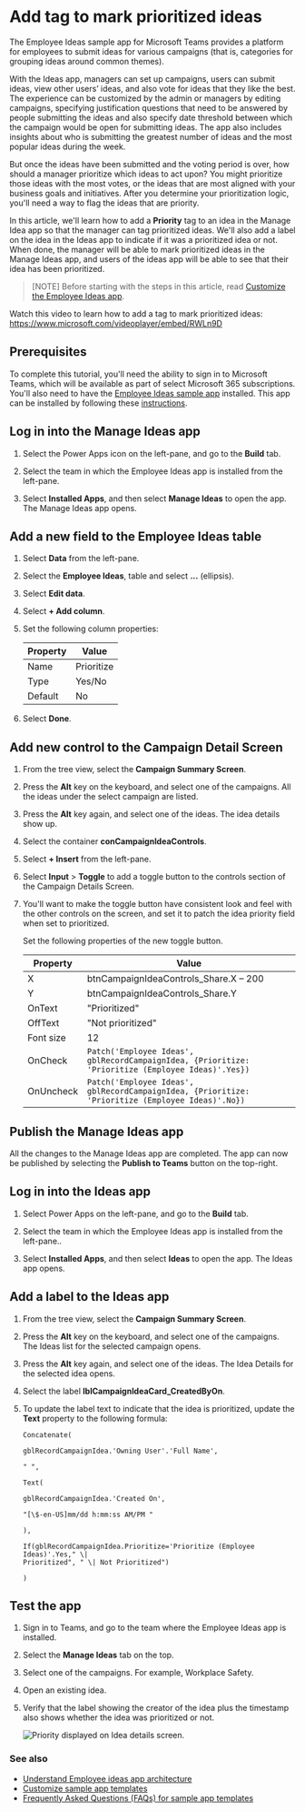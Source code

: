 # Add tag to mark prioritized ideas

The Employee Ideas sample app for Microsoft Teams provides a platform for employees to submit ideas for various campaigns (that is, categories for grouping ideas around common themes).

With the Ideas app, managers can set up campaigns, users can submit ideas, view other users’ ideas, and also vote for ideas that they like the best. The experience can be customized by the admin or managers by editing campaigns, specifying justification questions that need to be answered by people submitting the ideas and also specify date threshold between which the campaign would be open for submitting ideas. The app also includes insights about who is submitting the greatest number of ideas and the most popular ideas during the week.

But once the ideas have been submitted and the voting period is over, how should a manager prioritize which ideas to act upon? You might prioritize those ideas with the most votes, or the ideas that are most aligned with your business goals and initiatives. After you determine your prioritization logic, you'll need a way to flag the ideas that are priority.

In this article, we'll learn how to add a **Priority** tag to an idea in the Manage Idea app so that the manager can tag prioritized ideas. We'll also add a label on the idea in the Ideas app to indicate if it was a prioritized idea or not. When done, the manager will be able to mark prioritized ideas in the Manage Ideas app, and users of the ideas app will be able to see that their idea has been prioritized.

> [NOTE]
> Before starting with the steps in this article, read [Customize the Employee Ideas app](customize-employee-ideas.md).

Watch this video to learn how to add a tag to mark prioritized ideas: https://www.microsoft.com/videoplayer/embed/RWLn9D

## Prerequisites

To complete this tutorial, you'll need the ability to sign in to Microsoft Teams, which will be available as part of select Microsoft 365 subscriptions. You'll also need to have the [Employee Ideas sample app](employee-ideas.md) installed. This app can be installed by following these [instructions](../../INSTALLATION.md).

## Log in into the Manage Ideas app

1. Select the Power Apps icon on the left-pane, and go to the **Build** tab.

1. Select the team in which the Employee Ideas app is installed from the left-pane.

1. Select **Installed Apps**, and then select **Manage Ideas** to open the app. The Manage Ideas app opens.

## Add a new field to the Employee Ideas table

1. Select **Data** from the left-pane.

1. Select the **Employee Ideas**, table and select **...** (ellipsis).

1. Select **Edit data**.

1. Select **+ Add column**.

1. Set the following column properties:

    | Property | Value |
    | - | - |
    | Name | Prioritize |
    | Type | Yes/No |
    | Default | No |

1. Select **Done**.

## Add new control to the Campaign Detail Screen

1. From the tree view, select the **Campaign Summary Screen**.

1. Press the **Alt** key on the keyboard, and select one of the campaigns. All the ideas under the select campaign are listed.

1. Press the **Alt** key again, and select one of the ideas. The idea details show up.

1. Select the container **conCampaignIdeaControls**.

1. Select **+ Insert** from the left-pane.

1. Select **Input** > **Toggle** to add a toggle button to the controls section of the Campaign Details Screen.

1. You'll want to make the toggle button have consistent look and feel with the other controls on the screen, and set it to patch the idea priority field when set to prioritized.

    Set the following properties of the new toggle button.

    | Property | Value |
    | - | - |
    | X | btnCampaignIdeaControls_Share.X – 200 |
    | Y | btnCampaignIdeaControls_Share.Y |
    | OnText | "Prioritized" |
    | OffText | "Not prioritized" |
    | Font size | 12 |
    | OnCheck | `Patch('Employee Ideas', gblRecordCampaignIdea, {Prioritize: 'Prioritize (Employee Ideas)'.Yes})` |
    | OnUncheck | `Patch('Employee Ideas', gblRecordCampaignIdea, {Prioritize: 'Prioritize (Employee Ideas)'.No})` |

## Publish the Manage Ideas app

All the changes to the Manage Ideas app are completed. The app can now be published by selecting the **Publish to Teams** button on the top-right.

## Log in into the Ideas app

1. Select Power Apps on the left-pane, and go to the **Build** tab.

1. Select the team in which the Employee Ideas app is installed from the left-pane..

1. Select **Installed Apps**, and then select **Ideas** to open the app. The Ideas app opens.

## Add a label to the Ideas app

1. From the tree view, select the **Campaign Summary Screen**.

1. Press the **Alt** key on the keyboard, and select one of the campaigns. The Ideas list for the selected campaign opens.

1. Press the **Alt** key again, and select one of the ideas. The Idea Details for the selected idea opens.

1. Select the label **lblCampaignIdeaCard_CreatedByOn**.

1. To update the label text to indicate that the idea is prioritized, update the **Text** property to the following formula:

    ```powerapps-dot
    Concatenate(
    
    gblRecordCampaignIdea.'Owning User'.'Full Name',
    
    " ",
    
    Text(
    
    gblRecordCampaignIdea.'Created On',
    
    "[\$-en-US]mm/dd h:mm:ss AM/PM "
    
    ),
    
    If(gblRecordCampaignIdea.Prioritize='Prioritize (Employee Ideas)'.Yes," \|
    Prioritized", " \| Not Prioritized")
    
    )
    ```

## Test the app

1. Sign in to Teams, and go to the team where the Employee Ideas app is installed.

1. Select the **Manage Ideas** tab on the top.

1. Select one of the campaigns. For example, Workplace Safety.

1. Open an existing idea.

1. Verify that the label showing the creator of the idea plus the timestamp also shows whether the idea was prioritized or not.

    ![Priority displayed on Idea details screen.](https://github.com/microsoft/teams-powerapps-app-templates/blob/main/Employee%20Ideas/Documentation/media/add-tag-to-mark-ideas-prioritized/priority-displayed-on-idea-details-screen.png "Priority displayed on Idea details screen")


### See also

- [Understand Employee ideas app architecture](employee-ideas-architecture.md)
- [Customize sample app templates](https://learn.microsoft.com/en-us/power-apps/teams/customize-sample-apps) <br>
- [Frequently Asked Questions (FAQs) for sample app templates](https://learn.microsoft.com/en-us/power-apps/teams/sample-apps-faqs)
